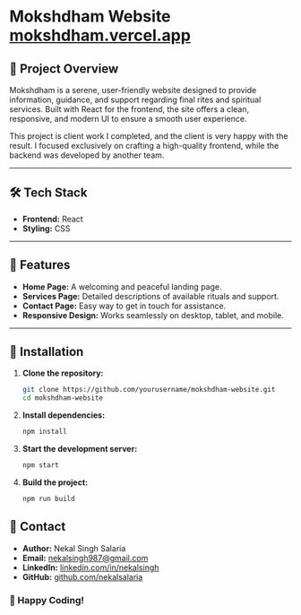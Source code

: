 # Mokshdham Website  [mokshdham.vercel.app](https://mokshdham.vercel.app)

## 🌟 Project Overview
Mokshdham is a serene, user-friendly website designed to provide information, guidance, and support regarding final rites and spiritual services. Built with React for the frontend, the site offers a clean, responsive, and modern UI to ensure a smooth user experience.

This project is client work I completed, and the client is very happy with the result. I focused exclusively on crafting a high-quality frontend, while the backend was developed by another team.

---

## 🛠️ Tech Stack
- **Frontend:** React
- **Styling:** CSS

---

## 🎯 Features
- **Home Page:** A welcoming and peaceful landing page.
- **Services Page:** Detailed descriptions of available rituals and support.
- **Contact Page:** Easy way to get in touch for assistance.
- **Responsive Design:** Works seamlessly on desktop, tablet, and mobile.

---

## 🚀 Installation

1. **Clone the repository:**
   ```bash
   git clone https://github.com/yourusername/mokshdham-website.git
   cd mokshdham-website
   ```

2. **Install dependencies:**
   ```bash
   npm install
   ```

3. **Start the development server:**
   ```bash
   npm start
   ```

4. **Build the project:**
   ```bash
   npm run build
   ```

## 📧 Contact

- **Author:** Nekal Singh Salaria
- **Email:** [nekalsingh987@gmail.com](mailto:nekalsingh987@gmail.com)
- **LinkedIn:** [linkedin.com/in/nekalsingh](https://www.linkedin.com/in/nekalsingh)
- **GitHub:** [github.com/nekalsalaria](https://github.com/nekalsalaria/nekalsalaria)

### 🚀 Happy Coding!

